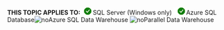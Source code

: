 <Token>**THIS TOPIC APPLIES TO:**![yes](media/yes.png)SQL Server (Windows only) ![yes](media/yes.png)Azure SQL Database![no](media/no.png)Azure SQL Data Warehouse ![no](media/no.png)Parallel Data Warehouse </Token>